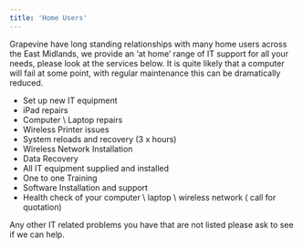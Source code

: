```yaml
---
title: 'Home Users'
---
```


Grapevine have long standing relationships with many home users across the East Midlands, we provide an ‘at home’ range of IT support for all your needs, please look at the services below. 
It is quite likely that a computer will fail at some point, with regular maintenance this can be dramatically reduced.

* Set up new IT equipment
* iPad repairs
* Computer \ Laptop repairs
* Wireless Printer issues
* System reloads and recovery (3 x hours)
* Wireless Network Installation
* Data Recovery
* All IT equipment supplied and installed
* One to one Training
* Software Installation and support
* Health check of your computer \ laptop \ wireless network ( call for quotation)

Any other IT related problems you have that are not listed please ask to see if we can help.